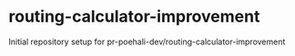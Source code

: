 # routing-calculator-improvement

Initial repository setup for pr-poehali-dev/routing-calculator-improvement